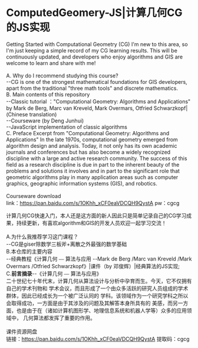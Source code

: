 # ComputedGeomery-JS|计算几何CG的JS实现
Getting Started with Computational Geometry (CG)
I'm new to this area, so I'm just keeping a simple record of my CG learning results. This will be continuously updated, and developers who enjoy algorithms and GIS are welcome to learn and share with me!<br><br>
A. Why do I recommend studying this course?<br>
--CG is one of the strongest mathematical foundations for GIS developers, apart from the traditional "three math tools" and discrete mathematics.<br>
B. Main contents of this repository<br>
--Classic tutorial ："Computational Geometry: Algorithms and Applications" by Mark de Berg, Marc van Kreveld, Mark Overmars, Otfried Schwarzkopf|(Chinese translation)<br>
--Courseware (by Deng Junhui)<br>
--JavaScript implementation of classic algorithms<br>
C. Preface Excerpt from "Computational Geometry: Algorithms and Applications"
In the late 1970s, computational geometry emerged from algorithm design and analysis. Today, it not only has its own academic journals and conferences but has also become a widely recognized discipline with a large and active research community. The success of this field as a research discipline is due in part to the inherent beauty of the problems and solutions it involves and in part to the significant role that geometric algorithms play in many application areas such as computer graphics, geographic information systems (GIS), and robotics.<br><br>
Courseware download<br>
link：https://pan.baidu.com/s/1OKhh_xCF0eaVDCQH9QystA 
pw：cgcg 

计算几何CG快速入门，本人还是这方面的新人因此只是简单记录自己的CG学习成果，持续更新，有喜欢algorithm和GIS的开发人员欢迎一起学习交流！<br><br>
A.为什么我推荐学习这门课程？<br>
--CG是giser除数学三板斧+离散之外最强的数学基础<br>
B.本仓库的主要内容<br>
--经典教程《计算几何 ⎯⎯ 算法与应用 --Mark de Berg /Marc van Kreveld /Mark Overmars /Otfried Schwarzkopf》|课件（by 邓俊辉）|经典算法的JS实现;<br>
C.**前言摘录**--《计算几何 ⎯⎯ 算法与应用》<br>
二十世纪七十年代末，计算几何从算法设计与分析中孕育而生。今天，它不仅拥有自己的学术刊物和
学术会议，而且形成了一个由众多活跃的研究人员组成的学术群体，因此已经成长为一个被广泛认同的
学科。该领域作为一个研究学科之所以会取得成功，一方面是由于其涉及的问题及其解答本身所具有的
美感，而另一方面，也是由于在（诸如计算机图形学、地理信息系统和机器人学等）众多的应用领域中，
几何算法都发挥了重要的作用。<br><br>
课件资源网盘<br>
链接：https://pan.baidu.com/s/1OKhh_xCF0eaVDCQH9QystA 
提取码：cgcg 
